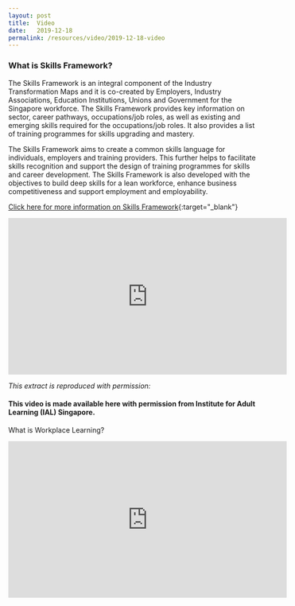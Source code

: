 ```yaml
---
layout: post
title:  Video
date:   2019-12-18
permalink: /resources/video/2019-12-18-video
---
```




### What is Skills Framework?

The Skills Framework is an integral component of the Industry Transformation Maps and it is co-created by Employers, Industry Associations, Education Institutions, Unions and Government for the Singapore workforce. The Skills Framework provides key information on sector, career pathways, occupations/job roles, as well as existing and emerging skills required for the occupations/job roles. It also provides a list of training programmes for skills upgrading and mastery.

The Skills Framework aims to create a common skills language for individuals, employers and training providers. This further helps to facilitate skills recognition and support the design of training programmes for skills and career development. The Skills Framework is also developed with the objectives to build deep skills for a lean workforce, enhance business competitiveness and support employment and employability.


[Click here for more information on Skills Framework](https://www.skillsfuture.sg/skills-framework#whicharethesectors){:target="_blank"}


<div class="bp-youtube">
<iframe width="560" height="315" src="https://www.youtube.com/embed/tO2dwVajgHU" frameborder="0" allow="accelerometer; autoplay; encrypted-media; gyroscope; picture-in-picture" allowfullscreen></iframe>
</div>







*This extract is reproduced with permission:*
#### This video is made available here with permission from Institute for Adult Learning (IAL) Singapore.

What is Workplace Learning?

<div class="bp-youtube">
<iframe width="560" height="315" src="https://www.youtube.com/embed/3Z7VJBzHwcY" frameborder="0" allow="accelerometer; autoplay; encrypted-media; gyroscope; picture-in-picture" allowfullscreen></iframe>
</div>

